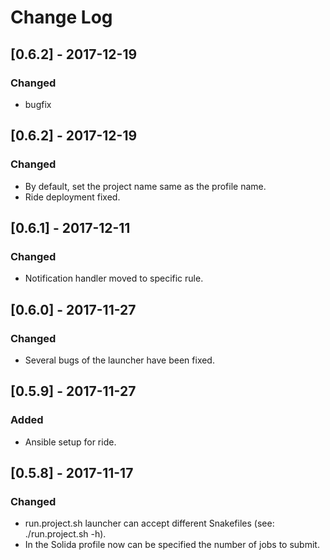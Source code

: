 # Change Log

## [0.6.2] - 2017-12-19
### Changed
- bugfix

## [0.6.2] - 2017-12-19
### Changed
- By default, set the project name same as the profile name.
- Ride deployment fixed.

## [0.6.1] - 2017-12-11
### Changed
- Notification handler moved to specific rule.

## [0.6.0] - 2017-11-27
### Changed
- Several bugs of the launcher have been fixed.

## [0.5.9] - 2017-11-27
### Added
- Ansible setup for ride.

## [0.5.8] - 2017-11-17
### Changed
- run.project.sh launcher can accept  different Snakefiles (see: ./run.project.sh -h).
- In the Solida profile now can be specified the number of jobs to submit.
